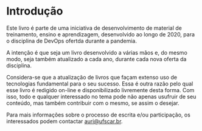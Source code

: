 # Introdução

Este livro é parte de uma iniciativa de desenvolvimento de material de treinamento, ensino e aprendizagem, desenvolvido ao longo de 2020, para o disciplina de DevOps ofertda durante a pandemia.

A intenção é que seja um livro desenvolvido a várias mãos e, do mesmo modo, seja também atualizado a cada ano, durante cada nova oferta da disciplina.

Considera-se que a atualização de livros que façam extenso uso de tecnologias fundamental para o seu sucesso. Essa é outra razão pelo qual esse livro é redigido on-line e disponibilizado livremente desta forma. Com isso, todo e qualquer interessado no tema pode não apenas usufruir de seu conteúdo, mas também contribuir com o mesmo, se assim o desejar.

Para mais informações sobre o processo de escrita e/ou participação, os interessados podem contactar [auri@ufscar.br](mailto:auri@ufscar.br).

